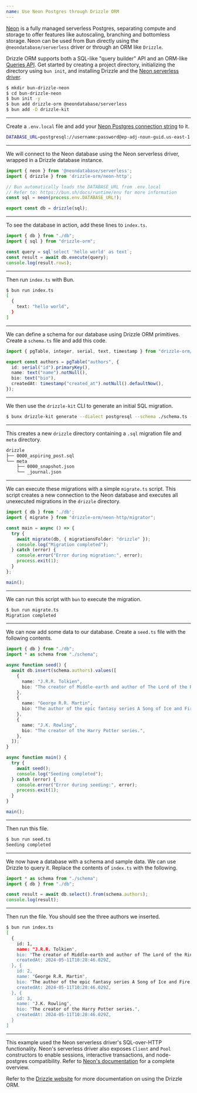 ```yaml
---
name: Use Neon Postgres through Drizzle ORM
---
```


[Neon](https://neon.tech/) is a fully managed serverless Postgres, separating compute and storage to offer features like autoscaling, branching and bottomless storage. Neon can be used from Bun directly using the `@neondatabase/serverless` driver or through an ORM like `Drizzle`. 

Drizzle ORM supports both a SQL-like "query builder" API and an ORM-like [Queries API](https://orm.drizzle.team/docs/rqb). Get started by creating a project directory, initializing the directory using `bun init`, and installing Drizzle and the [Neon serverless driver](https://github.com/neondatabase/serverless/). 

```sh
$ mkdir bun-drizzle-neon
$ cd bun-drizzle-neon
$ bun init -y
$ bun add drizzle-orm @neondatabase/serverless
$ bun add -D drizzle-kit
```

---

Create a `.env.local` file and add your [Neon Postgres connection string](https://neon.tech/docs/connect/connect-from-any-app) to it.

```sh
DATABASE_URL=postgresql://username:password@ep-adj-noun-guid.us-east-1.aws.neon.tech/neondb?sslmode=require
```

---

We will connect to the Neon database using the Neon serverless driver, wrapped in a Drizzle database instance.

```ts#db.ts
import { neon } from '@neondatabase/serverless';
import { drizzle } from 'drizzle-orm/neon-http';

// Bun automatically loads the DATABASE_URL from .env.local
// Refer to: https://bun.sh/docs/runtime/env for more information
const sql = neon(process.env.DATABASE_URL!);

export const db = drizzle(sql);
```

---

To see the database in action, add these lines to `index.ts`.

```ts#index.ts
import { db } from "./db";
import { sql } from "drizzle-orm";

const query = sql`select 'hello world' as text`;
const result = await db.execute(query);
console.log(result.rows);
```

---

Then run `index.ts` with Bun. 

```sh
$ bun run index.ts
[
  {
    text: "hello world",
  }
]
```

---

We can define a schema for our database using Drizzle ORM primitives. Create a `schema.ts` file and add this code. 

```ts#schema.ts
import { pgTable, integer, serial, text, timestamp } from "drizzle-orm/pg-core";

export const authors = pgTable("authors", {
  id: serial("id").primaryKey(),
  name: text("name").notNull(),
  bio: text("bio"),
  createdAt: timestamp("created_at").notNull().defaultNow(),
});
```

---

We then use the `drizzle-kit` CLI to generate an initial SQL migration.

```sh
$ bunx drizzle-kit generate --dialect postgresql --schema ./schema.ts --out ./drizzle
```

---

This creates a new `drizzle` directory containing a `.sql` migration file and `meta` directory.

```txt
drizzle
├── 0000_aspiring_post.sql
└── meta
    ├── 0000_snapshot.json
    └── _journal.json
```

---

We can execute these migrations with a simple `migrate.ts` script. This script creates a new connection to the Neon database and executes all unexecuted migrations in the `drizzle` directory.

```ts#migrate.ts
import { db } from './db';
import { migrate } from "drizzle-orm/neon-http/migrator";

const main = async () => {
  try {
    await migrate(db, { migrationsFolder: "drizzle" });
    console.log("Migration completed");
  } catch (error) {
    console.error("Error during migration:", error);
    process.exit(1);
  }
};

main();
```

---

We can run this script with `bun` to execute the migration.

```sh
$ bun run migrate.ts
Migration completed
```

---

We can now add some data to our database. Create a `seed.ts` file with the following contents.

```ts#seed.ts
import { db } from "./db";
import * as schema from "./schema";

async function seed() {
  await db.insert(schema.authors).values([
    {
      name: "J.R.R. Tolkien",
      bio: "The creator of Middle-earth and author of The Lord of the Rings.",
    },
    {
      name: "George R.R. Martin",
      bio: "The author of the epic fantasy series A Song of Ice and Fire.",
    },
    {
      name: "J.K. Rowling",
      bio: "The creator of the Harry Potter series.",
    },
  ]);
}

async function main() {
  try {
    await seed();
    console.log("Seeding completed");
  } catch (error) {
    console.error("Error during seeding:", error);
    process.exit(1);
  }
}

main();
```

---

Then run this file.

```sh
$ bun run seed.ts
Seeding completed
```

---

We now have a database with a schema and sample data. We can use Drizzle to query it. Replace the contents of `index.ts` with the following.

```ts#index.ts
import * as schema from "./schema";
import { db } from "./db";

const result = await db.select().from(schema.authors);
console.log(result);
```

---

Then run the file. You should see the three authors we inserted.

```sh
$ bun run index.ts
[
  {
    id: 1,
    name: "J.R.R. Tolkien",
    bio: "The creator of Middle-earth and author of The Lord of the Rings.",
    createdAt: 2024-05-11T10:28:46.029Z,
  }, {
    id: 2,
    name: "George R.R. Martin",
    bio: "The author of the epic fantasy series A Song of Ice and Fire.",
    createdAt: 2024-05-11T10:28:46.029Z,
  }, {
    id: 3,
    name: "J.K. Rowling",
    bio: "The creator of the Harry Potter series.",
    createdAt: 2024-05-11T10:28:46.029Z,
  }
]
```

---

This example used the Neon serverless driver's SQL-over-HTTP functionality. Neon's serverless driver also exposes `Client` and `Pool` constructors to enable sessions, interactive transactions, and node-postgres compatibility. Refer to [Neon's documentation](https://neon.tech/docs/serverless/serverless-driver) for a complete overview. 

Refer to the [Drizzle website](https://orm.drizzle.team/docs/overview) for more documentation on using the Drizzle ORM.
